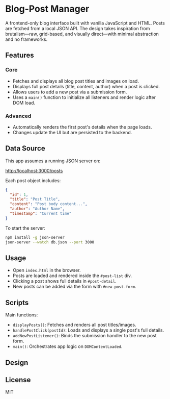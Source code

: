 # Blog-Post Manager

A frontend-only blog interface built with vanilla JavaScript and HTML. Posts are fetched from a local JSON API. The design takes inspiration from brutalism—raw, grid-based, and visually direct—with minimal abstraction and no frameworks.

## Features

### Core

- Fetches and displays all blog post titles and images on load.
- Displays full post details (title, content, author) when a post is clicked.
- Allows users to add a new post via a submission form.
- Uses a `main()` function to initialize all listeners and render logic after DOM load.

### Advanced

- Automatically renders the first post's details when the page loads.
- Changes update the UI but are  persisted to the backend.

## Data Source

This app assumes a running JSON server on:


[http://localhost:3000/posts](http://localhost:3000/posts)



Each post object includes:

```json
{
  "id": 1,
  "title": "Post Title",
  "content": "Post body content...",
  "author": "Author Name",
  "timestamp": "Current time"
}
````

To start the server:

```bash
npm install -g json-server
json-server --watch db.json --port 3000
```

## Usage

* Open `index.html` in the browser.
* Posts are loaded and rendered inside the `#post-list` div.
* Clicking a post shows full details in `#post-detail`.
* New posts can be added via the form with `#new-post-form`.

## Scripts

Main functions:

* `displayPosts()`: Fetches and renders all post titles/images.
* `handlePostClick(postId)`: Loads and displays a single post's full details.
* `addNewPostListener()`: Binds the submission handler to the new post form.
* `main()`: Orchestrates app logic on `DOMContentLoaded`.

## Design

## License

MIT